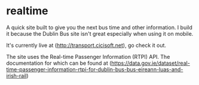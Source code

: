 # realtime
A quick site built to give you the next bus time and other information. I build it because the Dublin Bus site isn't great especially when using it on mobile.

It's currently live at (http://transport.cicisoft.net), go check it out.

The site uses the Real-time Passenger Information (RTPI) API. The documentation for which can be found at (https://data.gov.ie/dataset/real-time-passenger-information-rtpi-for-dublin-bus-bus-eireann-luas-and-irish-rail)
